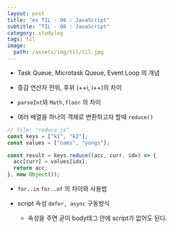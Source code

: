 ```yaml
---
layout: post
title: "ex TIL - 06 : JavaScript"
subtitle: "TIL - 06 : JavaScript"
category: studylog
tags: til
image:
  path: /assets/img/til/til.jpg
---
```


<!-- more -->

- Task Queue, Microtask Queue, Event Loop 의 개념

- 증감 연산자 전위, 후위 (++i, i++)의 차이

- `parseInt`와 `Math,floor` 의 차이

- 여러 배열을 하나의 객체로 변환하고자 할때 `reduce()`

```js
// file: "reduce.js"
const keys = ["k1", "k2"];
const values = ["nams", "yongs"];

const result = keys.reduce((acc, curr, idx) => {
  acc[curr] = values[idx];
  return acc;
}, new Object());
```

- `for..in` `for..of` 의 차이와 사용법

- script 속성 `defer, async` 구동방식

  - 속성을 주면 굳이 body태그 안에 script가 없어도 된다.
